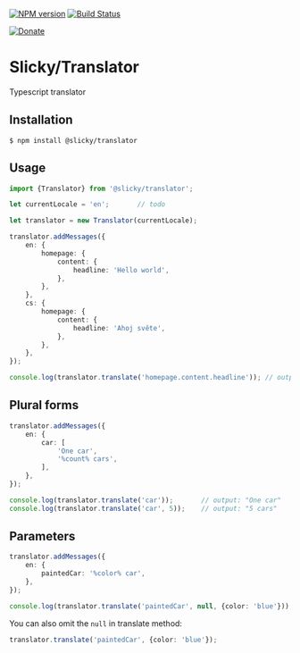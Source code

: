 [![NPM version](https://img.shields.io/npm/v/@slicky/translator.svg?style=flat-square)](https://www.npmjs.com/package/@slicky/translator)
[![Build Status](https://img.shields.io/travis/SlickyJS/Translator.svg?style=flat-square)](https://travis-ci.org/SlickyJS/Translator)

[![Donate](https://img.shields.io/badge/donate-PayPal-brightgreen.svg?style=flat-square)](https://www.paypal.com/cgi-bin/webscr?cmd=_s-xclick&hosted_button_id=AC6F2WJ9ZRAWJ)

# Slicky/Translator

Typescript translator

## Installation

```
$ npm install @slicky/translator
```

## Usage

```typescript
import {Translator} from '@slicky/translator';

let currentLocale = 'en';		// todo

let translator = new Translator(currentLocale);

translator.addMessages({
	en: {
		homepage: {
			content: {
				headline: 'Hello world',
			},
		},
	},
	cs: {
		homepage: {
			content: {
				headline: 'Ahoj světe',
			},
		},
	},
});

console.log(translator.translate('homepage.content.headline'));	// output: "Hello world"
```

## Plural forms

```typescript
translator.addMessages({
	en: {
		car: [
			'One car',
			'%count% cars',
		],
	},
});

console.log(translator.translate('car'));		// output: "One car"
console.log(translator.translate('car', 5));	// output: "5 cars"
```

## Parameters

```typescript
translator.addMessages({
	en: {
		paintedCar: '%color% car',
	},
});

console.log(translator.translate('paintedCar', null, {color: 'blue'}));	// output: "blue car"
```

You can also omit the `null` in translate method:

```typescript
translator.translate('paintedCar', {color: 'blue'});
```
